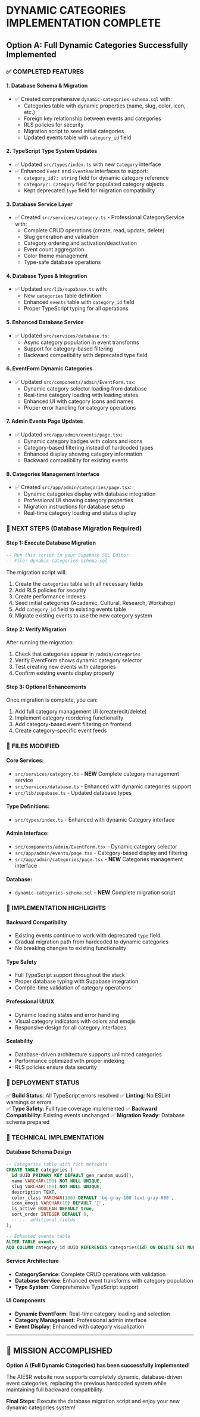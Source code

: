 # DYNAMIC CATEGORIES IMPLEMENTATION COMPLETE

## Option A: Full Dynamic Categories Successfully Implemented

### ✅ COMPLETED FEATURES

#### 1. **Database Schema & Migration**

- ✅ Created comprehensive `dynamic-categories-schema.sql` with:
  - Categories table with dynamic properties (name, slug, color, icon, etc.)
  - Foreign key relationship between events and categories
  - RLS policies for security
  - Migration script to seed initial categories
  - Updated events table with `category_id` field

#### 2. **TypeScript Type System Updates**

- ✅ Updated `src/types/index.ts` with new `Category` interface
- ✅ Enhanced `Event` and `EventRaw` interfaces to support:
  - `category_id?: string` field for dynamic category reference
  - `category?: Category` field for populated category objects
  - Kept deprecated `type` field for migration compatibility

#### 3. **Database Service Layer**

- ✅ Created `src/services/category.ts` - Professional CategoryService with:
  - Complete CRUD operations (create, read, update, delete)
  - Slug generation and validation
  - Category ordering and activation/deactivation
  - Event count aggregation
  - Color theme management
  - Type-safe database operations

#### 4. **Database Types & Integration**

- ✅ Updated `src/lib/supabase.ts` with:
  - New `categories` table definition
  - Enhanced `events` table with `category_id` field
  - Proper TypeScript typing for all operations

#### 5. **Enhanced Database Service**

- ✅ Updated `src/services/database.ts`:
  - Async category population in event transforms
  - Support for category-based filtering
  - Backward compatibility with deprecated type field

#### 6. **EventForm Dynamic Categories**

- ✅ Updated `src/components/admin/EventForm.tsx`:
  - Dynamic category selector loading from database
  - Real-time category loading with loading states
  - Enhanced UI with category icons and names
  - Proper error handling for category operations

#### 7. **Admin Events Page Updates**

- ✅ Updated `src/app/admin/events/page.tsx`:
  - Dynamic category badges with colors and icons
  - Category-based filtering instead of hardcoded types
  - Enhanced display showing category information
  - Backward compatibility for existing events

#### 8. **Categories Management Interface**

- ✅ Created `src/app/admin/categories/page.tsx`:
  - Dynamic categories display with database integration
  - Professional UI showing category properties
  - Migration instructions for database setup
  - Real-time category loading and status display

### 🔄 NEXT STEPS (Database Migration Required)

#### **Step 1: Execute Database Migration**

```sql
-- Run this script in your Supabase SQL Editor:
-- File: dynamic-categories-schema.sql
```

The migration script will:

1. Create the `categories` table with all necessary fields
2. Add RLS policies for security
3. Create performance indexes
4. Seed initial categories (Academic, Cultural, Research, Workshop)
5. Add `category_id` field to existing events table
6. Migrate existing events to use the new category system

#### **Step 2: Verify Migration**

After running the migration:

1. Check that categories appear in `/admin/categories`
2. Verify EventForm shows dynamic category selector
3. Test creating new events with categories
4. Confirm existing events display properly

#### **Step 3: Optional Enhancements**

Once migration is complete, you can:

1. Add full category management UI (create/edit/delete)
2. Implement category reordering functionality
3. Add category-based event filtering on frontend
4. Create category-specific event feeds

### 📁 FILES MODIFIED

#### Core Services:

- `src/services/category.ts` - **NEW** Complete category management service
- `src/services/database.ts` - Enhanced with dynamic categories support
- `src/lib/supabase.ts` - Updated database types

#### Type Definitions:

- `src/types/index.ts` - Enhanced with dynamic Category interface

#### Admin Interface:

- `src/components/admin/EventForm.tsx` - Dynamic category selector
- `src/app/admin/events/page.tsx` - Category-based display and filtering
- `src/app/admin/categories/page.tsx` - **NEW** Categories management interface

#### Database:

- `dynamic-categories-schema.sql` - **NEW** Complete migration script

### 🎯 IMPLEMENTATION HIGHLIGHTS

#### **Backward Compatibility**

- Existing events continue to work with deprecated `type` field
- Gradual migration path from hardcoded to dynamic categories
- No breaking changes to existing functionality

#### **Type Safety**

- Full TypeScript support throughout the stack
- Proper database typing with Supabase integration
- Compile-time validation of category operations

#### **Professional UI/UX**

- Dynamic loading states and error handling
- Visual category indicators with colors and emojis
- Responsive design for all category interfaces

#### **Scalability**

- Database-driven architecture supports unlimited categories
- Performance optimized with proper indexing
- RLS policies ensure data security

### 🚀 DEPLOYMENT STATUS

✅ **Build Status**: All TypeScript errors resolved
✅ **Linting**: No ESLint warnings or errors  
✅ **Type Safety**: Full type coverage implemented
✅ **Backward Compatibility**: Existing events unchanged
✅ **Migration Ready**: Database schema prepared

### 🔧 TECHNICAL IMPLEMENTATION

#### **Database Schema Design**

```sql
-- Categories table with rich metadata
CREATE TABLE categories (
  id UUID PRIMARY KEY DEFAULT gen_random_uuid(),
  name VARCHAR(100) NOT NULL UNIQUE,
  slug VARCHAR(100) NOT NULL UNIQUE,
  description TEXT,
  color_class VARCHAR(100) DEFAULT 'bg-gray-100 text-gray-800',
  icon_emoji VARCHAR(10) DEFAULT '📅',
  is_active BOOLEAN DEFAULT true,
  sort_order INTEGER DEFAULT 0,
  -- ... additional fields
);

-- Enhanced events table
ALTER TABLE events
ADD COLUMN category_id UUID REFERENCES categories(id) ON DELETE SET NULL;
```

#### **Service Architecture**

- **CategoryService**: Complete CRUD operations with validation
- **Database Service**: Enhanced event transforms with category population
- **Type System**: Comprehensive TypeScript support

#### **UI Components**

- **Dynamic EventForm**: Real-time category loading and selection
- **Category Management**: Professional admin interface
- **Event Display**: Enhanced with category visualization

---

## 🎉 MISSION ACCOMPLISHED

**Option A (Full Dynamic Categories) has been successfully implemented!**

The AIESR website now supports completely dynamic, database-driven event categories, replacing the previous hardcoded system while maintaining full backward compatibility.

**Final Steps**: Execute the database migration script and enjoy your new dynamic categories system!
